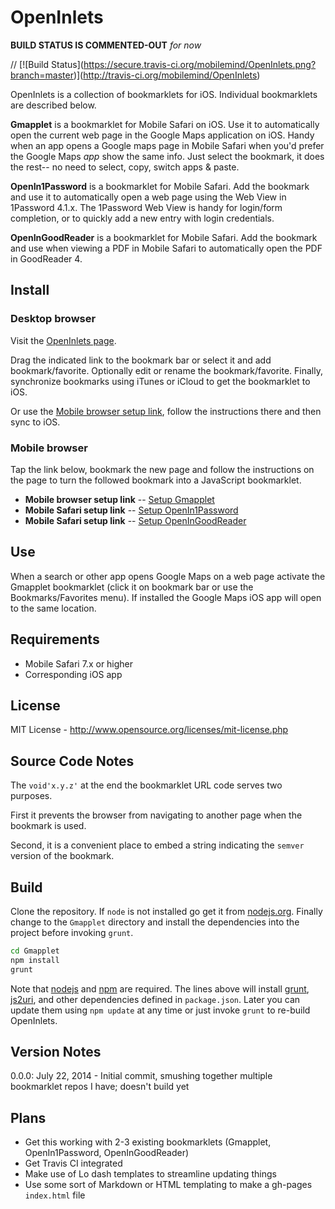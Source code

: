 # OpenInlets
__BUILD STATUS IS COMMENTED-OUT__ *for now*

// \[!\[Build Status](https://secure.travis-ci.org/mobilemind/OpenInlets.png?branch=master)]\(http://travis-ci.org/mobilemind/OpenInlets)

OpenInlets is a collection of bookmarklets for iOS. Individual bookmarklets are described
below.

__Gmapplet__ is a bookmarklet for Mobile Safari on iOS. Use it to automatically open the
current web page in the Google Maps application on iOS. Handy when an app opens a Google
maps page in Mobile Safari when you'd prefer the Google Maps _app_ show the same info.
Just select the bookmark, it does the rest-- no need to select, copy, switch apps & paste.

__OpenIn1Password__ is a bookmarklet for Mobile Safari. Add the bookmark and use it to
automatically open a web page using the Web View in 1Password 4.1.x. The 1Password Web
View is handy for login/form completion, or to quickly add a new entry with login
credentials.

__OpenInGoodReader__ is a bookmarklet for Mobile Safari. Add the bookmark and use when
viewing a PDF in Mobile Safari to automatically open the PDF in GoodReader 4.

## Install
### Desktop browser
Visit the [OpenInlets page].

Drag the indicated link to the bookmark bar or select it and add bookmark/favorite.
Optionally edit or rename the bookmark/favorite. Finally, synchronize bookmarks using
iTunes or iCloud to get the bookmarklet to iOS.

Or use the [Mobile browser setup link][Setup Gmapplet], follow the instructions there and
then sync to iOS.

### Mobile browser
Tap the link below, bookmark the new page and follow the instructions on the page to turn
the followed bookmark into a JavaScript bookmarklet.

+ **Mobile browser setup link** -- [Setup Gmapplet]
+ **Mobile Safari setup link** -- [Setup OpenIn1Password]
+ **Mobile Safari setup link** -- [Setup OpenInGoodReader]


## Use
When a search or other app opens Google Maps on a web page activate the Gmapplet bookmarklet
(click it on bookmark bar or use the Bookmarks/Favorites menu). If installed the Google Maps
iOS app will open to the same location.

## Requirements
* Mobile Safari 7.x or higher
* Corresponding iOS app

## License
MIT License - <http://www.opensource.org/licenses/mit-license.php>

## Source Code Notes

The `void'x.y.z'` at the end the bookmarklet URL code serves two purposes.

First it prevents the browser from navigating to another page when the bookmark is used.

Second, it is a convenient place to embed a string indicating the `semver` version of the
bookmark.

## Build
Clone the repository. If `node` is not installed go get it from [nodejs.org][nodejs].
Finally change to the `Gmapplet` directory and install the dependencies into the project
before invoking `grunt`.
```bash
cd Gmapplet
npm install
grunt
```

Note that [nodejs] and [npm] are required. The lines above will install [grunt], [js2uri],
and other dependencies defined in `package.json`. Later you can update them using
`npm update` at any time or just invoke `grunt` to re-build OpenInlets.

## Version Notes
0.0.0: July 22, 2014 - Initial commit, smushing together multiple bookmarklet repos I have; doesn't build yet

## Plans
* Get this working with 2-3 existing bookmarklets (Gmapplet, OpenIn1Password, OpenInGoodReader)
* Get Travis CI integrated
* Make use of Lo dash templates to streamline updating things
* Use some sort of Markdown or HTML templating to make a gh-pages `index.html` file
<!--- reference links -->
[nodejs]: http://nodejs.org/
[npm]: https://npmjs.org/
[grunt]: http://gruntjs.com/
[js2uri]: https://npmjs.org/package/js2uri
[OpenInlets page]: http://mobilemind.github.io/OpenInlets/
[Setup Gmapplet]: http://mmind.me/_?javascript:'maps.google.com'==location.hostname&&location.search&&(location.href='comgooglemaps://'+location.search);void'1.6.3'' "Setup Gmapplet"
[Setup OpenIn1Password]: http://mmind.me/_?javascript:/iP(.d%7Chone)/.test(navigator.userAgent)&amp;&amp;/https?:/.test(location.protocol)&amp;&amp;(location.href='op'+location.href);void'1.0.6' "Setup OpenIn1Password"
[Setup OpenInGoodReader]: http://mmind.me/_?javascript:/iP(.d%7Chone)/.test(navigator.userAgent)&amp;&amp;/https?:/.test(location.protocol)&amp;&amp;/%5C.pdf($%7C%5C?)/.test(location.href)&amp;&amp;(location.href='gr'+location.href);void'1.0.0' "Setup OpenInGoodReader"
[Google Maps URL Scheme]: https://developers.google.com/maps/documentation/ios/urlscheme "Google Developers:Google Maps URL Scheme"
[1Password URL Scheme]: http://blog.agilebits.com/2013/01/24/developers-heres-how-to-add-a-little-1password-to-your-ios-apps/ "Agile Bits: 1Password URL Scheme"
